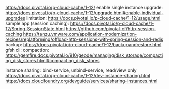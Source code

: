 https://docs.pivotal.io/p-cloud-cache/1-12/
enable single instance upgrade: https://docs.pivotal.io/p-cloud-cache/1-12/upgrade.html#enable-individual-upgrades
limitation: https://docs.pivotal.io/p-cloud-cache/1-12/usage.html
sample app (session caching): 
       https://docs.pivotal.io/p-cloud-cache/1-12/Spring-SessionState.html
      https://github.com/pivotal-cf/http-session-caching
      https://tanzu.vmware.com/application-modernization-recipes/replatforming/offload-http-sessions-with-spring-session-and-redis
backup: https://docs.pivotal.io/p-cloud-cache/1-12/backupandrestore.html
gfsh cli:
compaction: https://gemfire.docs.pivotal.io/910/geode/managing/disk_storage/compacting_disk_stores.html#compacting_disk_stores

instance sharing: bind-service, unbind-service, read/view only
  https://docs.pivotal.io/p-cloud-cache/1-12/dev-instance-sharing.html
  https://docs.cloudfoundry.org/devguide/services/sharing-instances.html
